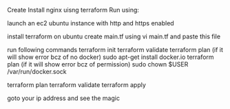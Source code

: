Create Install nginx uisng terraform
Run using:

launch an ec2 ubuntu instance with http and https enabled

install terraform on ubuntu
create main.tf using vi main.tf and paste this file

run following commands
terraform init
terraform validate
terraform plan (if it will show error bcz of no docker)
 sudo apt-get install docker.io
terraform plan (if it will show error bcz of permission)
sudo chown $USER /var/run/docker.sock 

terraform  plan
terraform validate
terraform apply


goto your ip address and see the magic


